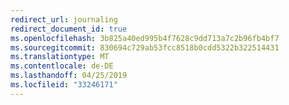```yaml
---
redirect_url: journaling
redirect_document_id: true
ms.openlocfilehash: 3b825a40ed995b4f7628c9dd713a7c2b96fb4bf7
ms.sourcegitcommit: 830694c729ab53fcc8518b0cdd5322b322514431
ms.translationtype: MT
ms.contentlocale: de-DE
ms.lasthandoff: 04/25/2019
ms.locfileid: "33246171"
---
```

